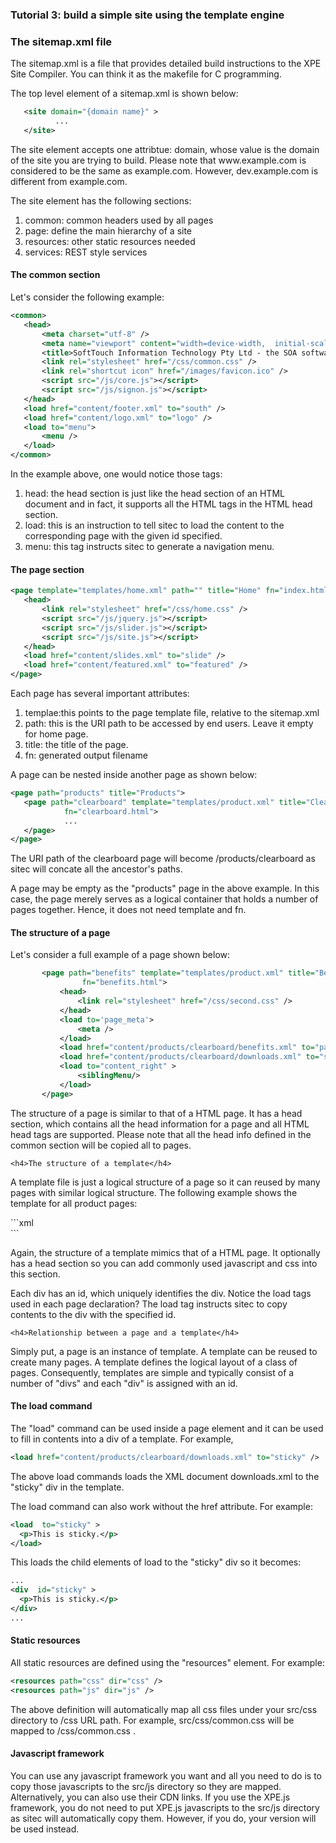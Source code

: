 <h3>Tutorial 3: build a simple site using the template engine</h3>
	

<h3>The sitemap.xml file</h3>
    
<p>The sitemap.xml is a file that provides detailed build instructions to the XPE Site Compiler.  You can think it as the
    makefile for C programming.</p>
    
<p>The top level element of a sitemap.xml is shown below:</p>

```xml
   <site domain="{domain name}" >
          ...
   </site>  
```   
     
<p>The site element accepts one attribtue: domain, whose value is the domain of the site you are trying to build.  Please note that
     www.example.com is considered to be the same as example.com.  However, dev.example.com is different from example.com.</p>
     
<p>The site element has the following sections:</p>
<ol>
   <li>common: common headers used by all pages</li>
   <li>page: define the main hierarchy of a site</li>
   <li>resources: other static resources needed</li>
   <li>services:  REST style services</li>
</ol>
     
<h4>The common section</h4>
     
<p>Let's consider the following example:</p>
     
```xml
<common>
   <head>
       <meta charset="utf-8" />
       <meta name="viewport" content="width=device-width,  initial-scale=1" />
       <title>SoftTouch Information Technology Pty Ltd - the SOA software expert</title>
       <link rel="stylesheet" href="/css/common.css" />
       <link rel="shortcut icon" href="/images/favicon.ico" />
       <script src="/js/core.js"></script>
       <script src="/js/signon.js"></script>
   </head>
   <load href="content/footer.xml" to="south" />
   <load href="content/logo.xml" to="logo" />
   <load to="menu">
       <menu />
   </load>
</common>
```
     
<p>In the example above, one would notice those tags:</p>
<ol>
 <li>head: the head section is just like the head section of an HTML document and in fact, it supports all the HTML tags in the HTML head
      section.</li>
 <li>load: this is an instruction to tell sitec to load the content to the corresponding page with the given id specified.</li>
 <li>menu: this tag instructs sitec to generate a navigation menu.</li>
</ol>
     
<h4>The page section</h4>
     
```xml
<page template="templates/home.xml" path="" title="Home" fn="index.html">
   <head>
       <link rel="stylesheet" href="/css/home.css" />
       <script src="/js/jquery.js"></script>
       <script src="/js/slider.js"></script>
       <script src="/js/site.js"></script>
   </head>
   <load href="content/slides.xml" to="slide" />
   <load href="content/featured.xml" to="featured" />
</page>
```
     
<p>Each page has several important attributes:</p>
<ol>
 <li>templae:this points to the page template file, relative to the sitemap.xml</li>
 <li>path: this is the URI path to be accessed by end users.  Leave it empty for home page.</li>
 <li>title: the title of the page.</li>
 <li>fn: generated output filename</li>
</ol>
     
<p>A page can be nested inside another page as shown below:</p>
     
```xml
<page path="products" title="Products">
   <page path="clearboard" template="templates/product.xml" title="ClearBoard"
            fn="clearboard.html">
            ...
   </page>
</page>       
```
     
<p>The URI path of the clearboard page will become /products/clearboard as sitec will concate all the ancestor's paths. </p>
<p>A page may be empty as the "products" page in the above example.  In this case, the page merely serves as a logical container 
     that holds a number of pages together.  Hence, it does not need template and fn.</p>
     
<h4>The structure of a page</h4>
     
<p>Let's consider a full example of a page shown below:</p>
     
     
```xml
       <page path="benefits" template="templates/product.xml" title="Benefits"
                fn="benefits.html">
           <head>
               <link rel="stylesheet" href="/css/second.css" />
           </head>
           <load to='page_meta'>
               <meta />
           </load>
           <load href="content/products/clearboard/benefits.xml" to="page_content" />
           <load href="content/products/clearboard/downloads.xml" to="sticky" />
           <load to="content_right" >
               <siblingMenu/>
           </load>
       </page>
```
    
<p>The structure of a page is similar to that of a HTML page.  It has a head section, which contains all the head information for a page
    and all HTML head tags are supported.  Please note that all the head info defined in the common section will be copied all to pages.
</p>        
    
    <h4>The structure of a template</h4>
    
<p>A template file is just a logical structure of a page so it can reused by many pages with similar logical structure.
    The following example shows the template for all product pages:</p>
```xml
     
<content>
    
<head>
   <meta name="viewport" content="width=device-width, initial-scale=1, maximum-scale=1" />
   <title>XPE - the Cloud Development Platform for the Web</title>
   <link rel="stylesheet" href="/css/bootstrap.min.css" />
   <link rel="stylesheet" href="/css/doc.css" />
   <meta name="viewport" content="width=device-width, initial-scale=1" />
</head>
     
<div id="layout">

<div id="top" >
   <div id="logo"/>
   <div id="login" />
</div>

<div id="menu" class="nav" />

<div id="content_left">
   <div id="page_meta">
   </div>
   <div id="page_content">
   </div>
</div>

<div id="content_right" class="float">
</div>
    
<div id="sticky">
</div>

<div id="south">
</div>
</div> 
</content>
```
    
<p>Again, the structure of a template mimics that of a HTML page.  It optionally has a head section so you can add commonly used javascript and css into this section.</p>
    
<p>Each div has an id, which uniquely identifies the div.  Notice the load tags used in each page declaration?  The load tag 
    instructs sitec to copy contents to the div with the specified id.</p>

    <h4>Relationship between a page and a template</h4>

<p>Simply put, a page is an instance of template.  A template can be reused to create many pages.  A template defines the logical
layout of a class of pages.  Consequently, templates are simple and typically consist of a number of "divs" and each "div" is assigned
with an id.</p>

<h4>The load command</h4>

<p>The "load" command can be used inside a page element and it can be used to fill in contents into a div of a template. For example,</p>

```xml
<load href="content/products/clearboard/downloads.xml" to="sticky" />
```

<p>The above load commands loads the XML document downloads.xml to the "sticky" div in the template.</p>

<p>The load command can also work without the href attribute.  For example:</p>

```xml
<load  to="sticky" >
  <p>This is sticky.</p>
</load>
```

<p>This loads the child elements of load to the "sticky" div so it becomes:</p>

```xml
...
<div  id="sticky" >
  <p>This is sticky.</p>
</div>
...
```


<h4>Static resources</h4>

<p>All static resources are defined using the "resources" element.  For example:</p>

```xml
<resources path="css" dir="css" />
<resources path="js" dir="js" />
```

<p>The above definition will automatically map all css files under your src/css directory to /css URL path.  For example, src/css/common.css will be mapped to /css/common.css .</p>

<h4>Javascript framework</h4>
<p>You can use any javascript framework you want and all you need to do is to copy those javascripts to the src/js directory so they are mapped.  Alternatively, you can 
also use their CDN links.   If you use the XPE.js framework, you do not need to put XPE.js javascripts to the src/js directory as sitec will automatically copy them.  However, if
    you do, your version will be used instead.
</p>
